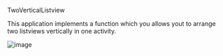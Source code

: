 TwoVerticalListview

This application implements a function which you allows yout to arrange two listviews vertically in one activity.

![image](https://github.com/Silocean/MyImageFolder/blob/master/TwoVerticalListview/screenshot.png)
